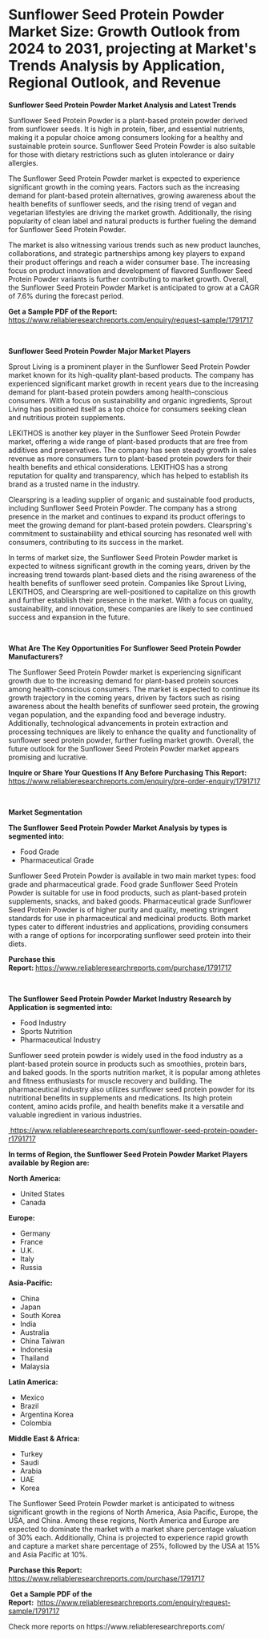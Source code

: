 <p><h1>Sunflower Seed Protein Powder Market Size: Growth Outlook from 2024 to 2031, projecting at Market's Trends Analysis by Application, Regional Outlook, and Revenue</h1></p><p><strong>Sunflower Seed Protein Powder Market Analysis and Latest Trends</strong></p>
<p><p>Sunflower Seed Protein Powder is a plant-based protein powder derived from sunflower seeds. It is high in protein, fiber, and essential nutrients, making it a popular choice among consumers looking for a healthy and sustainable protein source. Sunflower Seed Protein Powder is also suitable for those with dietary restrictions such as gluten intolerance or dairy allergies.</p><p>The Sunflower Seed Protein Powder market is expected to experience significant growth in the coming years. Factors such as the increasing demand for plant-based protein alternatives, growing awareness about the health benefits of sunflower seeds, and the rising trend of vegan and vegetarian lifestyles are driving the market growth. Additionally, the rising popularity of clean label and natural products is further fueling the demand for Sunflower Seed Protein Powder.</p><p>The market is also witnessing various trends such as new product launches, collaborations, and strategic partnerships among key players to expand their product offerings and reach a wider consumer base. The increasing focus on product innovation and development of flavored Sunflower Seed Protein Powder variants is further contributing to market growth. Overall, the Sunflower Seed Protein Powder Market is anticipated to grow at a CAGR of 7.6% during the forecast period.</p></p>
<p><strong>Get a Sample PDF of the Report:&nbsp;</strong> <a href="https://www.reliableresearchreports.com/enquiry/request-sample/1791717">https://www.reliableresearchreports.com/enquiry/request-sample/1791717</a></p>
<p>&nbsp;</p>
<p><strong>Sunflower Seed Protein Powder Major Market Players</strong></p>
<p><p>Sprout Living is a prominent player in the Sunflower Seed Protein Powder market known for its high-quality plant-based products. The company has experienced significant market growth in recent years due to the increasing demand for plant-based protein powders among health-conscious consumers. With a focus on sustainability and organic ingredients, Sprout Living has positioned itself as a top choice for consumers seeking clean and nutritious protein supplements.</p><p>LEKITHOS is another key player in the Sunflower Seed Protein Powder market, offering a wide range of plant-based products that are free from additives and preservatives. The company has seen steady growth in sales revenue as more consumers turn to plant-based protein powders for their health benefits and ethical considerations. LEKITHOS has a strong reputation for quality and transparency, which has helped to establish its brand as a trusted name in the industry.</p><p>Clearspring is a leading supplier of organic and sustainable food products, including Sunflower Seed Protein Powder. The company has a strong presence in the market and continues to expand its product offerings to meet the growing demand for plant-based protein powders. Clearspring's commitment to sustainability and ethical sourcing has resonated well with consumers, contributing to its success in the market.</p><p>In terms of market size, the Sunflower Seed Protein Powder market is expected to witness significant growth in the coming years, driven by the increasing trend towards plant-based diets and the rising awareness of the health benefits of sunflower seed protein. Companies like Sprout Living, LEKITHOS, and Clearspring are well-positioned to capitalize on this growth and further establish their presence in the market. With a focus on quality, sustainability, and innovation, these companies are likely to see continued success and expansion in the future.</p></p>
<p>&nbsp;</p>
<p><strong>What Are The Key Opportunities For Sunflower Seed Protein Powder Manufacturers?</strong></p>
<p><p>The Sunflower Seed Protein Powder market is experiencing significant growth due to the increasing demand for plant-based protein sources among health-conscious consumers. The market is expected to continue its growth trajectory in the coming years, driven by factors such as rising awareness about the health benefits of sunflower seed protein, the growing vegan population, and the expanding food and beverage industry. Additionally, technological advancements in protein extraction and processing techniques are likely to enhance the quality and functionality of sunflower seed protein powder, further fueling market growth. Overall, the future outlook for the Sunflower Seed Protein Powder market appears promising and lucrative.</p></p>
<p><strong>Inquire or Share Your Questions If Any Before Purchasing This Report:</strong> <a href="https://www.reliableresearchreports.com/enquiry/pre-order-enquiry/1791717">https://www.reliableresearchreports.com/enquiry/pre-order-enquiry/1791717</a></p>
<p>&nbsp;</p>
<p><strong>Market Segmentation</strong></p>
<p><strong>The Sunflower Seed Protein Powder Market Analysis by types is segmented into:</strong></p>
<p><ul><li>Food Grade</li><li>Pharmaceutical Grade</li></ul></p>
<p><p>Sunflower Seed Protein Powder is available in two main market types: food grade and pharmaceutical grade. Food grade Sunflower Seed Protein Powder is suitable for use in food products, such as plant-based protein supplements, snacks, and baked goods. Pharmaceutical grade Sunflower Seed Protein Powder is of higher purity and quality, meeting stringent standards for use in pharmaceutical and medicinal products. Both market types cater to different industries and applications, providing consumers with a range of options for incorporating sunflower seed protein into their diets.</p></p>
<p><strong>Purchase this Report:&nbsp;</strong><a href="https://www.reliableresearchreports.com/purchase/1791717">https://www.reliableresearchreports.com/purchase/1791717</a></p>
<p>&nbsp;</p>
<p><strong>The Sunflower Seed Protein Powder Market Industry Research by Application is segmented into:</strong></p>
<p><ul><li>Food Industry</li><li>Sports Nutrition</li><li>Pharmaceutical Industry</li></ul></p>
<p><p>Sunflower seed protein powder is widely used in the food industry as a plant-based protein source in products such as smoothies, protein bars, and baked goods. In the sports nutrition market, it is popular among athletes and fitness enthusiasts for muscle recovery and building. The pharmaceutical industry also utilizes sunflower seed protein powder for its nutritional benefits in supplements and medications. Its high protein content, amino acids profile, and health benefits make it a versatile and valuable ingredient in various industries.</p></p>
<p><a href="https://www.reliableresearchreports.com/sunflower-seed-protein-powder-r1791717">&nbsp;https://www.reliableresearchreports.com/sunflower-seed-protein-powder-r1791717</a></p>
<p><strong>In terms of Region, the Sunflower Seed Protein Powder Market Players available by Region are:</strong></p>
<p>
    <p> <strong> North America: </strong>
        <ul>
            <li>United States</li>
            <li>Canada</li>
        </ul>
        </p> 
    <p> <strong> Europe: </strong>
        <ul>
            <li>Germany</li>
            <li>France</li>
            <li>U.K.</li>
            <li>Italy</li>
            <li>Russia</li>
        </ul>
        </p> 
    <p> <strong> Asia-Pacific: </strong>
        <ul>
            <li>China</li>
            <li>Japan</li>
            <li>South Korea</li>
            <li>India</li>
            <li>Australia</li>
            <li>China Taiwan</li>
            <li>Indonesia</li>
            <li>Thailand</li>
            <li>Malaysia</li>
        </ul>
        </p> 
    <p> <strong> Latin America: </strong>
        <ul>
            <li>Mexico</li>
            <li>Brazil</li>
            <li>Argentina Korea</li>
            <li>Colombia</li>
        </ul>
        </p> 
    <p> <strong> Middle East & Africa: </strong>
        <ul>
            <li>Turkey</li>
            <li>Saudi</li>
            <li>Arabia</li>
            <li>UAE</li>
            <li>Korea</li>
        </ul>
    </p>
    </p>
<p><p>The Sunflower Seed Protein Powder market is anticipated to witness significant growth in the regions of North America, Asia Pacific, Europe, the USA, and China. Among these regions, North America and Europe are expected to dominate the market with a market share percentage valuation of 30% each. Additionally, China is projected to experience rapid growth and capture a market share percentage of 25%, followed by the USA at 15% and Asia Pacific at 10%.</p></p>
<p><strong>Purchase this Report: </strong><a href="https://www.reliableresearchreports.com/purchase/1791717">https://www.reliableresearchreports.com/purchase/1791717</a></p>
<p>&nbsp;<strong>Get a Sample PDF of the Report:&nbsp;&nbsp;</strong><a href="https://www.reliableresearchreports.com/enquiry/request-sample/1791717">https://www.reliableresearchreports.com/enquiry/request-sample/1791717</a></p>
<p><strong></strong></p>
<p>Check more reports on https://www.reliableresearchreports.com/</p>